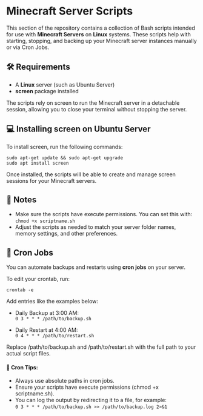 # Minecraft Server Scripts

This section of the repository contains a collection of Bash scripts intended for use with **Minecraft Servers** on **Linux** systems. These scripts help with starting, stopping, and backing up your Minecraft server instances manually or via Cron Jobs.

## 🛠️ Requirements

- A **Linux** server (such as Ubuntu Server)
- **screen** package installed

The scripts rely on screen to run the Minecraft server in a detachable session, allowing you to close your terminal without stopping the server.

## 💻 Installing screen on Ubuntu Server

To install screen, run the following commands:

`sudo apt-get update && sudo apt-get upgrade`  
`sudo apt install screen`  

Once installed, the scripts will be able to create and manage screen sessions for your Minecraft servers.

## 📝 Notes

- Make sure the scripts have execute permissions. You can set this with: `chmod +x scriptname.sh`  
- Adjust the scripts as needed to match your server folder names, memory settings, and other preferences.  

## 📅 Cron Jobs

You can automate backups and restarts using **cron jobs** on your server.  

To edit your crontab, run:  

`crontab -e`  

Add entries like the examples below:  

- Daily Backup at 3:00 AM:  
`0 3 * * * /path/to/backup.sh`

- Daily Restart at 4:00 AM:  
`0 4 * * * /path/to/restart.sh`

Replace /path/to/backup.sh and /path/to/restart.sh with the full path to your actual script files.  

#### 🛑 Cron Tips:

- Always use absolute paths in cron jobs.  
- Ensure your scripts have execute permissions (chmod +x scriptname.sh).  
- You can log the output by redirecting it to a file, for example:  
`0 3 * * * /path/to/backup.sh >> /path/to/backup.log 2>&1`  
  
